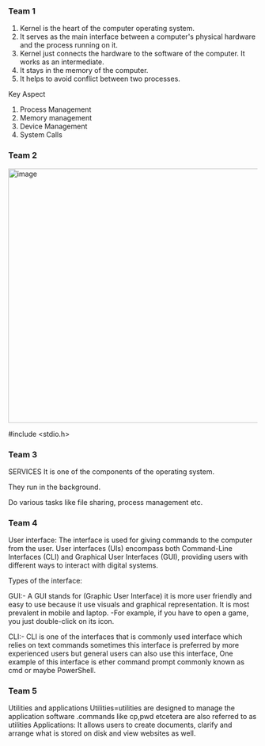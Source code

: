 ### Team 1

1. Kernel is the heart of the computer operating system.
2. It serves as the main interface between a computer's physical hardware and the process running on it.
3. Kernel just connects the hardware to the software of the computer. It works as an intermediate.
4. It stays in the memory of the computer.
5. It helps to avoid conflict between two processes.

Key Aspect
 1. Process Management
 2. Memory management
 3. Device Management
 4. System Calls


### Team 2

<img width="513" alt="image" src="https://github.com/pratham-garg-456/OPS102_SLG/assets/81003075/59a2fdb8-fc09-452e-be9c-b965d709b4f7">



#include <stdio.h>

### Team 3

SERVICES
It is one of the components of the operating system.
 
They run in the background.

Do various tasks like file sharing, process management etc.



### Team 4

User interface:
The  interface is used for giving commands to the computer from the user. User interfaces (UIs) encompass both Command-Line Interfaces (CLI) and Graphical User Interfaces (GUl), providing users with different ways to interact with digital systems.

Types of the interface:

GUI:-
A GUI stands for (Graphic User Interface) it is more user friendly and easy to use  because it use visuals and graphical representation. It is most prevalent in mobile and laptop.
-For example, if you have to open a game, you just double-click on its icon.

CLI:-
CLI is one of the interfaces that is commonly used interface which relies on text commands sometimes this interface is preferred by more experienced users but general users can also use this interface, One example of this interface is ether command prompt commonly known as cmd or maybe PowerShell.


### Team 5

Utilities and applications
Utilities=utilities are designed to manage the application software .commands like cp,pwd etcetera are also  referred to as utilities
Applications:
It allows users to create documents, clarify and arrange what is stored on disk  and view websites as well.
